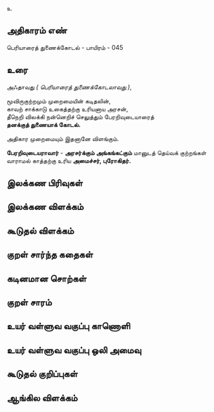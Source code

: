 உ


## அதிகாரம் எண்

பெரியாரைத் துணைக்கோடல் - பாயிரம் - 045

## உரை

அஃதாவது _( பெரியாரைத் துணைக்கோடலாவது )_,  

மூவிருகுற்றமும் முறைமையின் கடிதலின்,  
காவற் சாக்காடு உகைத்தற்கு உரியனாய அரசன்,  
தீநெறி விலக்கி நன்னெறிச் செலுத்தும் பேரறிவுடையாரைத்  
**தனக்குத் துணையாக் கோடல்.**  

அதிகார முறைமையும் இதனானே விளங்கும்.  

**பேரறிவுடையராவார்** - **அரசர்க்கும் அங்கங்கட்கும்** மானுடத் தெய்வக் குற்றங்கள் வாராமல் காத்தற்கு உரிய **அமைச்சர், புரோகிதர்.**

## இலக்கண பிரிவுகள் 


## இலக்கண விளக்கம்


## கூடுதல் விளக்கம்


## குறள் சார்ந்த கதைகள் 


## கடினமான சொற்கள்


## குறள் சாரம் 


## உயர் வள்ளுவ வகுப்பு காணொளி


## உயர் வள்ளுவ வகுப்பு ஒலி அமைவு 


## கூடுதல் குறிப்புகள்


## ஆங்கில விளக்கம்

